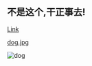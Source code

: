 ## 不是这个,干正事去!



[Link](https://article.xuexi.cn/articles/index.html?art_id=6207562861695542501&item_id=6207562861695542501&study_style_id=feeds_default&pid=35039668592957006&ptype=71&source=share&share_to=wx_feed) 


[dog.jpg](src)

![dog](https://user-images.githubusercontent.com/104287668/164955304-5d4df74b-dc83-41c2-8330-1ab8be027e4f.jpg)
